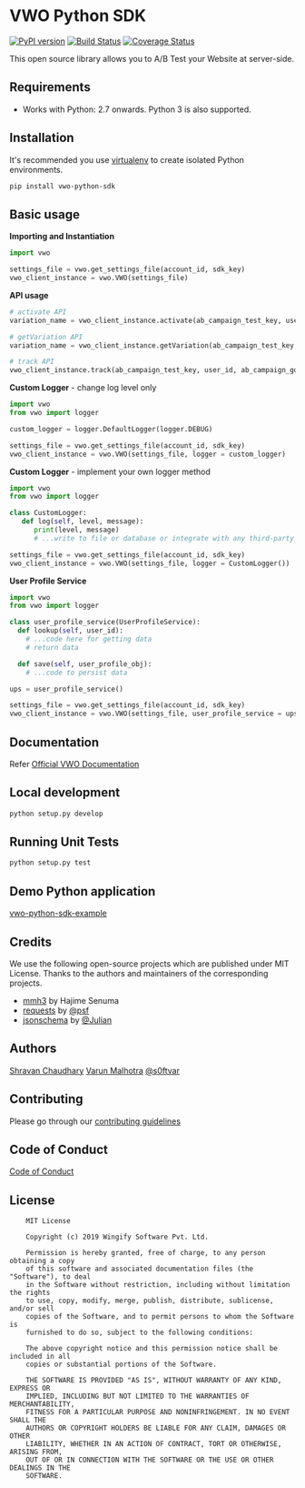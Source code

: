 # VWO Python SDK

[![PyPI version](https://badge.fury.io/py/vwo-python-sdk.svg)](https://pypi.org/project/optimizely-sdk) [![Build Status](http://img.shields.io/travis/wingify/vwo-python-sdk/master.svg?style=flat)](http://travis-ci.org/wingify/vwo-python-sdk) [![Coverage Status](https://coveralls.io/repos/github/wingify/vwo-python-sdk/badge.svg?branch=master)](https://coveralls.io/github/wingify/vwo-python-sdk?branch=master)

This open source library allows you to A/B Test your Website at server-side.

## Requirements

* Works with Python: 2.7 onwards. Python 3 is also supported.

## Installation

It's recommended you use [virtualenv](https://virtualenv.pypa.io/en/latest/) to create isolated Python environments.

```bash
pip install vwo-python-sdk
```

## Basic usage

**Importing and Instantiation**

```python
import vwo

settings_file = vwo.get_settings_file(account_id, sdk_key)
vwo_client_instance = vwo.VWO(settings_file)
```

**API usage**

```python
# activate API
variation_name = vwo_client_instance.activate(ab_campaign_test_key, user_id)

# getVariation API
variation_name = vwo_client_instance.getVariation(ab_campaign_test_key, user_id)

# track API
vwo_client_instance.track(ab_campaign_test_key, user_id, ab_campaign_goal_identifeir, revenue_value)
```

**Custom Logger** - change log level only

```python
import vwo
from vwo import logger

custom_logger = logger.DefaultLogger(logger.DEBUG)

settings_file = vwo.get_settings_file(account_id, sdk_key)
vwo_client_instance = vwo.VWO(settings_file, logger = custom_logger)
```

**Custom Logger** - implement your own logger method

```python
import vwo
from vwo import logger

class CustomLogger:
   def log(self, level, message):
      print(level, message)
      # ...write to file or database or integrate with any third-party service

settings_file = vwo.get_settings_file(account_id, sdk_key)
vwo_client_instance = vwo.VWO(settings_file, logger = CustomLogger())
```

**User Profile Service**

```python
import vwo
from vwo import logger

class user_profile_service(UserProfileService):
  def lookup(self, user_id):
    # ...code here for getting data
    # return data

  def save(self, user_profile_obj):
    # ...code to persist data

ups = user_profile_service()

settings_file = vwo.get_settings_file(account_id, sdk_key)
vwo_client_instance = vwo.VWO(settings_file, user_profile_service = ups)
```

## Documentation

Refer [Official VWO Documentation](https://developers.vwo.com/reference#server-side-introduction)

## Local development

```bash
python setup.py develop
```

## Running Unit Tests

```bash
python setup.py test
```

## Demo Python application

[vwo-python-sdk-example](https://github.com/wingify/vwo-python-sdk-example)

## Credits

We use the following open-source projects which are published under MIT License. Thanks to the authors and maintainers of the corresponding projects.

* [mmh3](https://pypi.org/project/mmh3/) by Hajime Senuma
* [requests](https://github.com/psf/requests) by [@psf](https://github.com/psf)
* [jsonschema](https://github.com/Julian/jsonschema) by [@Julian](https://github.com/Julian)


## Authors

[Shravan Chaudhary](https://github.com/shravanchaudhary)
[Varun Malhotra](https://github.com/softvar) [@s0ftvar](https://twitter.com/s0ftvar)

## Contributing

Please go through our [contributing guidelines](https://github.com/wingify/vwo-python-sdk/blob/master/CONTRIBUTING.md)

## Code of Conduct

[Code of Conduct](https://github.com/wingify/vwo-python-sdk/blob/master/CODE_OF_CONDUCT.md)

## License

```text
    MIT License

    Copyright (c) 2019 Wingify Software Pvt. Ltd.

    Permission is hereby granted, free of charge, to any person obtaining a copy
    of this software and associated documentation files (the "Software"), to deal
    in the Software without restriction, including without limitation the rights
    to use, copy, modify, merge, publish, distribute, sublicense, and/or sell
    copies of the Software, and to permit persons to whom the Software is
    furnished to do so, subject to the following conditions:

    The above copyright notice and this permission notice shall be included in all
    copies or substantial portions of the Software.

    THE SOFTWARE IS PROVIDED "AS IS", WITHOUT WARRANTY OF ANY KIND, EXPRESS OR
    IMPLIED, INCLUDING BUT NOT LIMITED TO THE WARRANTIES OF MERCHANTABILITY,
    FITNESS FOR A PARTICULAR PURPOSE AND NONINFRINGEMENT. IN NO EVENT SHALL THE
    AUTHORS OR COPYRIGHT HOLDERS BE LIABLE FOR ANY CLAIM, DAMAGES OR OTHER
    LIABILITY, WHETHER IN AN ACTION OF CONTRACT, TORT OR OTHERWISE, ARISING FROM,
    OUT OF OR IN CONNECTION WITH THE SOFTWARE OR THE USE OR OTHER DEALINGS IN THE
    SOFTWARE.
```
